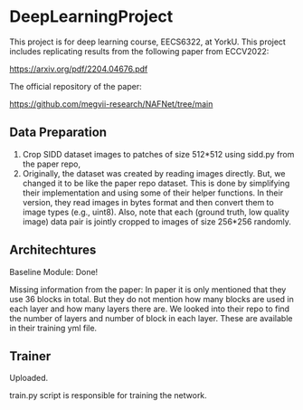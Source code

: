 # DeepLearningProject
This project is for deep learning course, EECS6322, at YorkU. This project includes replicating results from the following paper from ECCV2022:

https://arxiv.org/pdf/2204.04676.pdf

The official repository of the paper:

https://github.com/megvii-research/NAFNet/tree/main

## Data Preparation

1. Crop SIDD dataset images to patches of size 512*512 using sidd.py from the paper repo,
2. Originally, the dataset was created by reading images directly. But, we changed it to be like the paper repo dataset. This is done by simplifying their implementation and using some of their helper functions. In their version, they read images in bytes format and then convert them to image types (e.g., uint8). Also, note that each (ground truth, low quality image) data pair is jointly cropped to images of size 256*256 randomly.

## Architechtures
Baseline Module: Done!

Missing information from the paper: In paper it is only mentioned that they use 36 blocks in total. But they do not mention how many blocks are used in each layer and how many layers there are. We looked into their repo to find the number of layers and number of block in each layer. These are available in their training yml file.

## Trainer
Uploaded.

train.py script is responsible for training the network.
